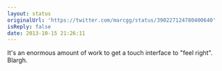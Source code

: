 ```yaml
---
layout: status
originalUrl: 'https://twitter.com/marcgg/status/390227124780400640'
isReply: false
date: 2013-10-15 21:26:11
---
```


It's an enormous amount of work to get a touch interface to "feel right". Blargh.

